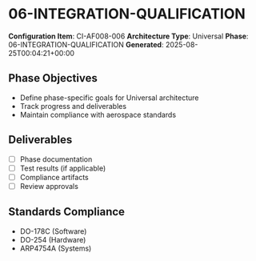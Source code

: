 # 06-INTEGRATION-QUALIFICATION

**Configuration Item**: CI-AF008-006
**Architecture Type**: Universal
**Phase**: 06-INTEGRATION-QUALIFICATION
**Generated**: 2025-08-25T00:04:21+00:00

## Phase Objectives
- Define phase-specific goals for Universal architecture
- Track progress and deliverables
- Maintain compliance with aerospace standards

## Deliverables
- [ ] Phase documentation
- [ ] Test results (if applicable)
- [ ] Compliance artifacts
- [ ] Review approvals

## Standards Compliance
- DO-178C (Software)
- DO-254 (Hardware)
- ARP4754A (Systems)
